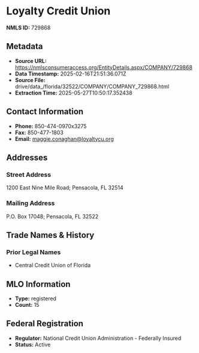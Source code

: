 # Loyalty Credit Union

**NMLS ID:** 729868

## Metadata
- **Source URL:** https://nmlsconsumeraccess.org/EntityDetails.aspx/COMPANY/729868
- **Data Timestamp:** 2025-02-16T21:51:36.071Z
- **Source File:** drive/data_/florida/32522/COMPANY/COMPANY_729868.html
- **Extraction Time:** 2025-05-27T10:50:17.352438

## Contact Information
- **Phone:** 850-474-0970x3275
- **Fax:** 850-477-1803
- **Email:** maggie.conaghan@loyaltycu.org

## Addresses
### Street Address
1200 East Nine Mile Road; Pensacola, FL 32514

### Mailing Address
P.O. Box 17048; Pensacola, FL 32522

## Trade Names & History
### Prior Legal Names
- Central Credit Union of Florida

## MLO Information
- **Type:** registered
- **Count:** 15

## Federal Registration
- **Regulator:** National Credit Union Administration - Federally Insured
- **Status:** Active
